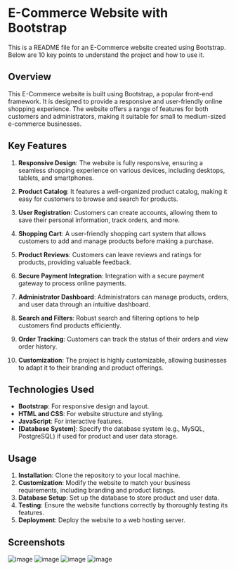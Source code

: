 # E-Commerce Website with Bootstrap

This is a README file for an E-Commerce website created using Bootstrap. Below are 10 key points to understand the project and how to use it.

## Overview

This E-Commerce website is built using Bootstrap, a popular front-end framework. It is designed to provide a responsive and user-friendly online shopping experience. The website offers a range of features for both customers and administrators, making it suitable for small to medium-sized e-commerce businesses.

## Key Features

1. **Responsive Design**: The website is fully responsive, ensuring a seamless shopping experience on various devices, including desktops, tablets, and smartphones.

2. **Product Catalog**: It features a well-organized product catalog, making it easy for customers to browse and search for products.

3. **User Registration**: Customers can create accounts, allowing them to save their personal information, track orders, and more.

4. **Shopping Cart**: A user-friendly shopping cart system that allows customers to add and manage products before making a purchase.

5. **Product Reviews**: Customers can leave reviews and ratings for products, providing valuable feedback.

6. **Secure Payment Integration**: Integration with a secure payment gateway to process online payments.

7. **Administrator Dashboard**: Administrators can manage products, orders, and user data through an intuitive dashboard.

8. **Search and Filters**: Robust search and filtering options to help customers find products efficiently.

9. **Order Tracking**: Customers can track the status of their orders and view order history.

10. **Customization**: The project is highly customizable, allowing businesses to adapt it to their branding and product offerings.

## Technologies Used

- **Bootstrap**: For responsive design and layout.
- **HTML and CSS**: For website structure and styling.
- **JavaScript**: For interactive features.
- **[Database System]**: Specify the database system (e.g., MySQL, PostgreSQL) if used for product and user data storage.

## Usage

1. **Installation**: Clone the repository to your local machine.
2. **Customization**: Modify the website to match your business requirements, including branding and product listings.
3. **Database Setup**: Set up the database to store product and user data.
4. **Testing**: Ensure the website functions correctly by thoroughly testing its features.
5. **Deployment**: Deploy the website to a web hosting server.

## Screenshots
![image](https://github.com/Riteshh07/E-Commerce-Website-Using-Bootstrap/assets/144606774/08204cb2-5e81-4211-a4b8-c44c7f972b4f)
![image](https://github.com/Riteshh07/E-Commerce-Website-Using-Bootstrap/assets/144606774/8081f1aa-3bfe-4b9a-a480-057a5cdab907)
![image](https://github.com/Riteshh07/E-Commerce-Website-Using-Bootstrap/assets/144606774/64c4d136-8354-4e89-8841-e3d921867857)
![image](https://github.com/Riteshh07/E-Commerce-Website-Using-Bootstrap/assets/144606774/c7f1a4c7-2ca8-47b3-9355-24849e2deaac)




